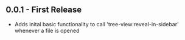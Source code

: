 ## 0.0.1 - First Release
* Adds inital basic functionality to call 'tree-view:reveal-in-sidebar' whenever a file is opened
